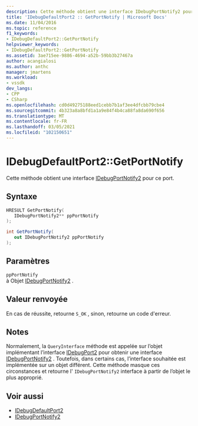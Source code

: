 ```yaml
---
description: Cette méthode obtient une interface IDebugPortNotify2 pour ce port.
title: 'IDebugDefaultPort2 :: GetPortNotify | Microsoft Docs'
ms.date: 11/04/2016
ms.topic: reference
f1_keywords:
- IDebugDefaultPort2::GetPortNotify
helpviewer_keywords:
- IDebugDefaultPort2::GetPortNotify
ms.assetid: 3ae715ee-9886-4694-a52b-59bb3b27467a
author: acangialosi
ms.author: anthc
manager: jmartens
ms.workload:
- vssdk
dev_langs:
- CPP
- CSharp
ms.openlocfilehash: cd0d49275188eed1cebb7b1af3ee4dfcbb79cbe4
ms.sourcegitcommit: 4b323a8a8bfd1a1a9e84f4b4ca88fa8da690f656
ms.translationtype: MT
ms.contentlocale: fr-FR
ms.lasthandoff: 03/05/2021
ms.locfileid: "102150651"
---
```

# <a name="idebugdefaultport2getportnotify"></a>IDebugDefaultPort2::GetPortNotify
Cette méthode obtient une interface [IDebugPortNotify2](../../../extensibility/debugger/reference/idebugportnotify2.md) pour ce port.

## <a name="syntax"></a>Syntaxe

```cpp
HRESULT GetPortNotify(
   IDebugPortNotify2** ppPortNotify
);
```

```csharp
int GetPortNotify(
   out IDebugPortNotify2 ppPortNotify
);
```

## <a name="parameters"></a>Paramètres
`ppPortNotify`\
à Objet [IDebugPortNotify2](../../../extensibility/debugger/reference/idebugportnotify2.md) .

## <a name="return-value"></a>Valeur renvoyée
 En cas de réussite, retourne `S_OK` , sinon, retourne un code d'erreur.

## <a name="remarks"></a>Notes
 Normalement, la `QueryInterface` méthode est appelée sur l’objet implémentant l’interface [IDebugPort2](../../../extensibility/debugger/reference/idebugport2.md) pour obtenir une interface [IDebugPortNotify2](../../../extensibility/debugger/reference/idebugportnotify2.md) . Toutefois, dans certains cas, l’interface souhaitée est implémentée sur un objet différent. Cette méthode masque ces circonstances et retourne l' `IDebugPortNotify2` interface à partir de l’objet le plus approprié.

## <a name="see-also"></a>Voir aussi
- [IDebugDefaultPort2](../../../extensibility/debugger/reference/idebugdefaultport2.md)
- [IDebugPortNotify2](../../../extensibility/debugger/reference/idebugportnotify2.md)
